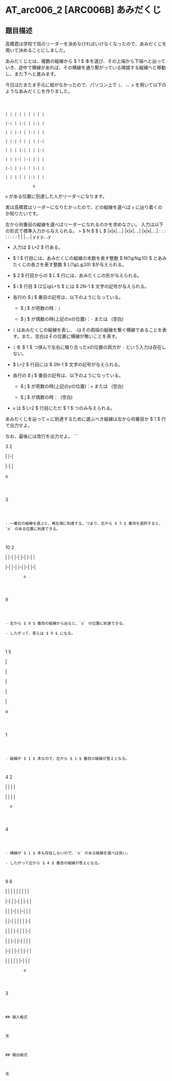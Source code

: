 # AT_arc006_2 [ARC006B] あみだくじ

## 题目描述

[problemUrl]: https://atcoder.jp/contests/arc006/tasks/arc006_2

 高橋君は学校で班のリーダーを決めなければいけなくなったので、あみだくじを用いて決めることにしました。  
 あみだくじとは、複数の縦線から $ 1 $ 本を選び、その上端から下端へと辿っていき、途中で横線があれば、その横線を通り繋がっている隣接する縦線へと移動し、また下へと進みます。  
 今日はたまたま手元に紙がなかったので、パソコン上で `|`、`-`、`o` を用いて以下のようなあみだくじを作りました。

```

| | | | | | | | |
|-| | |-| | |-| |
| | |-| | |-| | |
| |-| | | | | |-|
| | | |-| | | |-|
| | |-| |-| | | |
|-| | |-| | |-| |
| | | | | |-| | |
            o
```

 `o` がある位置に到達した人がリーダーになります。  
 実は高橋君はリーダーになりたかったので、どの縦線を選べば `o` に辿り着くのか知りたいです。  
  
 左から何番目の縦線を選べばリーダーになれるのかを求めなさい。 入力は以下の形式で標準入力から与えられる。 > $ N $ $ L $ |x|x|‥‥| |x|x|‥‥| |x|x|‥‥| : : : : : : : : | | |‥‥| y y y‥‥y

- 入力は $ L+2 $ 行ある。
- $ 1 $ 行目には、あみだくじの縦線の本数を表す整数 $ N(1≦N≦10) $ とあみたくじの長さを表す整数 $ L(1≦L≦20) $が与えられる。
- $ 2 $ 行目からの $ L $ 行には、あみたくじの形が与えられる。
- $ i $ 行目 $ (2≦i≦L+1) $ には $ 2N-1 $ 文字の記号が与えられる。
- 各行の $ j $ 番目の記号は、以下のようになっている。 
  - $ j $ が奇数の時：`|`
  - $ j $ が偶数の時(上記のxの位置)：`-` または ` `(空白)
- `|` はあみだくじの縦線を表し、`-`はその両端の縦線を繋ぐ横線であることを表す。また、空白はその位置に横線が無いことを表す。
- `|` を $ 1 $ つ挟んで左右に隣り合ったxの位置の両方が `-` という入力は存在しない。

- $ L+2 $ 行目には $ 2N-1 $ 文字の記号が与えられる。
- 各行の $ j $ 番目の記号は、以下のようになっている。 
  - $ j $ が奇数の時(上記のyの位置)：`o` または ` `(空白)
  - $ j $ が偶数の時：` `(空白)
- `o` は $ L+2 $ 行目にただ $ 1 $ つのみ与えられる。
 

 あみだくじを辿って `o` に到達するために選ぶべき縦線は左から何番目か $ 1 $ 行で出力せよ。  
 なお、最後には改行を出力せよ。 ```

3 2
| |-|
|-| |
o    
```

 ```

3
```

- 一番右の縦線を選ぶと、再左端に到達する。つまり、左から $ 3 $ 番目を選択すると、 `o` のある位置に到達できる。
 
```

10 2
| |-| |-| |-| |-| |
|-| |-| |-| |-| |-|
            o      
```

 ```

9
```

- 左から $ 9 $ 番目の縦線から辿ると、`o` の位置に到達できる。
- したがって、答えは $ 9 $ になる。
 
```

1 5
|
|
|
|
|
o
```

 ```

1
```

- 縦線が $ 1 $ 本なので、左から $ 1 $ 番目の縦線が答えとなる。
 
```

4 2
| | | |
| | | |
      o
```

 ```

4
```

- 横線が $ 1 $ 本も存在しないので、`o` のある縦線を選べば良い。
- したがって左から $ 4 $ 番目の縦線が答えとなる。
 
```

9 8
| | | | | | | | |
|-| | |-| | |-| |
| | |-| | |-| | |
| |-| | | | | |-|
| | | |-| | | |-|
| | |-| |-| | | |
|-| | |-| | |-| |
| | | | | |-| | |
            o    
```

 ```

3
```

## 输入格式

无

## 输出格式

无